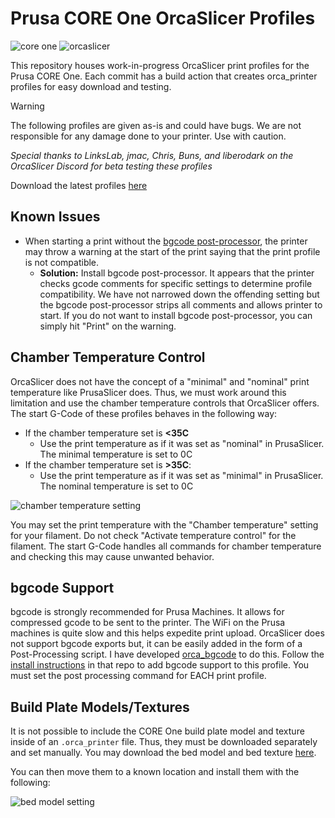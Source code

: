 # Prusa CORE One OrcaSlicer Profiles

![core one](docs/coreone.png)
![orcaslicer](docs/OrcaSlicer.png)

This repository houses work-in-progress OrcaSlicer print profiles for the Prusa CORE One. Each commit has a build action that creates orca_printer profiles for easy download and testing.

> [!WARNING]
> The following profiles are given as-is and could have bugs. We are not responsible for any damage done to your printer. Use with caution.

*Special thanks to LinksLab, jmac, Chris, Buns, and liberodark on the OrcaSlicer Discord for beta testing these profiles*

Download the latest profiles [here](https://github.com/bwees/orca_coreone/releases/latest)

## Known Issues

- When starting a print without the [bgcode post-processor](#bgcode-support), the printer may throw a warning at the start of the print saying that the print profile is not compatible.
  - **Solution:** Install bgcode post-processor. It appears that the printer checks gcode comments for specific settings to determine profile compatibility. We have not narrowed down the offending setting but the bgcode post-processor strips all comments and allows printer to start. If you do not want to install bgcode post-processor, you can simply hit "Print" on the warning. 

## Chamber Temperature Control

OrcaSlicer does not have the concept of a "minimal" and "nominal" print temperature like PrusaSlicer does. Thus, we must work around this limitation and use the chamber temperature controls that OrcaSlicer offers. The start G-Code of these profiles behaves in the following way:

- If the chamber temperature set is **<35C**
    - Use the print temperature as if it was set as "nominal" in PrusaSlicer. The minimal temperature is set to 0C
- If the chamber temperature set is **>35C**:
    - Use the print temperature as if it was set as "minimal" in PrusaSlicer. The nominal temperature is set to 0C

![chamber temperature setting](docs/chamber_setting.png)

You may set the print temperature with the "Chamber temperature" setting for your filament. Do not check "Activate temperature control" for the filament. The start G-Code handles all commands for chamber temperature and checking this may cause unwanted behavior.

## bgcode Support

bgcode is strongly recommended for Prusa Machines. It allows for compressed gcode to be sent to the printer. The WiFi on the Prusa machines is quite slow and this helps expedite print upload. OrcaSlicer does not support bgcode exports but, it can be easily added in the form of a Post-Processing script. I have developed [orca_bgcode](https://github.com/bwees/orca_bgcode) to do this. Follow the [install instructions](https://github.com/bwees/orca_bgcode/blob/main/README.md) in that repo to add bgcode support to this profile. You must set the post processing command for EACH print profile.

## Build Plate Models/Textures

It is not possible to include the CORE One build plate model and texture inside of an `.orca_printer` file. Thus, they must be downloaded separately and set manually. You may download the bed model and bed texture [here](https://github.com/bwees/orca_coreone/tree/main/bed_model).

You can then move them to a known location and install them with the following:

![bed model setting](docs/bed_model_texture.gif)
